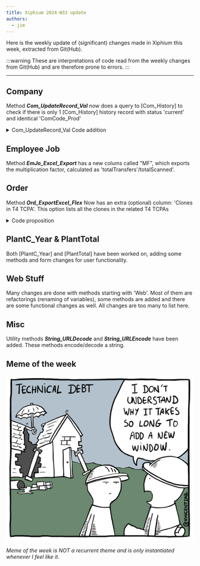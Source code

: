 ```yaml
---
title: Xiphium 2024-W33 update
authors:
  - jim
---
```


Here is the weekly update of (significant) changes made in Xiphium this week, extracted from Git(Hub).

:::warning
These are interpretations of code read from the weekly changes from Git(Hub) and are therefore prone to errors.
:::

<!--truncate-->

---
## Company
Method ***Com_UpdateRecord_Val*** now does a query to [Com_History] to check if there is only 1 [Com_History] history record with status 'current' and identical 'ComCode_Prod'

<details> 

<summary>Com_UpdateRecord_Val Code addition</summary>

```4D
C_OBJECT($comHist)
$comHist:=ds.Com_History.query("ComH_ComCode = :1 and ComH_Status = :2"; [Company]Com_ComCode_Num; "Curr@")
If ($comHist.length=1)
	$comHist:=$comHist.first()
	[Company]Com_ComCode_Prod:=$comHist.ComH_ComCode_Prod
Else 
	[Company]Com_ComCode_Prod:=0
End if 
```

</details>

## Employee Job
Method ***EmJo_Excel_Export*** has a new colums called "MF", which exports the multiplication factor, calculated as 'totalTransfers'/totalScanned'.

## Order
Method ***Ord_ExportExcel_Flex*** Now has an extra (optional) column: 'Clones in T4 TCPA'. This option lists all the clones in the related T4 TCPAs

<details>

<summary>Code proposition</summary>

The added code can be greatly simplified from:

```4D
$TCPA:=ds.TC_Plan_Action.query("TCPA_IDM_Ord = :1 and TCPA_Activity_Group = :2 and TCPA_Status # :3"; [Order]Ord_IDM_OrderNumber; "T4"; "Delete")
If ($TCPA.length<=1)
	$TCPAClones:=$TCPA.max("TCPA_Clone_Clones_Used")
	xlSheetSetCellText($sheet; $row; vColumn83; $TCPAClones)
Else 
	C_COLLECTION($col)
	$col:=New collection
	For each ($TCPAitem; $TCPA)
		$col:=$col.concat(Split string($TCPAitem.TCPA_Clone_Clones_Used; " | "))
	End for each 
	$col:=$col.distinct()
	$TCPAClones:=$col.join(" | ")
	xlSheetSetCellText($sheet; $row; vColumn83; $TCPAClones)
End if 
```
to 

```4D
$TCPA:=ds.TC_Plan_Action.query("TCPA_IDM_Ord = :1 and TCPA_Activity_Group = 'T4' and TCPA_Status # 'Delete'"; [Order]Ord_IDM_OrderNumber)
$col:=$TCPA.distinct("TCPA_Clone_Clones_Used")
//do an extra join and split to account for records with multiple clones
$string:=$col.join(" | ")
$TCPAClones:=Split string($string; " | ").distinct()
xlSheetSetCellText($sheet; $row; vColumn83; $TCPAClones)
```
:::warning
Above is optimized for readability and not (neccessarily) for performance.
:::
The query is simplified by putting hard coded values in the query string itself, instead of using parameters. The If Else statement is not necessary (it would slightly improve performance, sacrificing some readability).
</details>

## PlantC_Year & PlantTotal
Both [PlantC_Year] and [PlantTotal] have been worked on, adding some methods and form changes for user functionality.

## Web Stuff
Many changes are done with methods starting with 'Web'. Most of them are refactorings (renaming of variables), some methods are added and there are some functional changes as well. All changes are too many to list here.

## Misc

Utility methods ***String_URLDecode*** and ***String_URLEncode*** have been added. These methods encode/decode a string.

## Meme of the week
![](technical-debt-1-600x530.png)

*Meme of the week is NOT a recurrent theme and is only instantiated whenever I feel like it.*